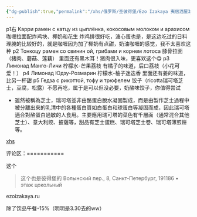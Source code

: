 ```yaml
---
{"dg-publish":true,"permalink":"/xhs/俄罗斯/圣彼得堡/Ezo Izakaya 夷居酒屋3_日料/","tags":["rednote","圣彼得堡"],"updated":"2025-03-30T20:38:50.090+08:00"}
---
```


 

p1右 Карри рамен с катцу из цыплёнка, кокосовым молоком и арахисом 咖喱拉面配炸鸡块、椰奶和花生 炸鸡排很好吃，溏心蛋也是，是这边吃过的日料理腌的比较好的，就是咖喱因为加了椰奶有点甜，奶油咖喱的感觉，我不太喜欢这种
p2 Тонкоцу рамен со свинин ой, грибами и корнем лотоса 豚骨拉面（猪肉、蘑菇、莲藕） 里面还有黑木耳！猪肉很入味，更喜欢这个😋
p3 Лимонад Манго-Личи 柠檬水-芒果荔枝 有橘子的味道，后口荔枝（小花可爱！）
p4 Лимонад Юдзу-Розмарин 柠檬水-柚子迷迭香 里面还有姜的味道，比另一杯甜
p5 Гедза с рикоттой, тофу и трюфелем 饺子（ricotta瑞可塔芝士，豆腐，松露）不愿再吃，属于是可以但没必要，奶酪味饺子，你值得尝试
* 雖然被稱為芝士，瑞可塔並非由酪蛋白脫水凝固製成，而是由製作芝士過程中被分離出來的乳清中的各種蛋白質如白蛋白和球蛋白等凝固而成，因此瑞可塔適合對酪蛋白過敏的人食用。主要應用瑞可塔的菜色有千層面（通常混合其他芝士）、意大利餃、披薩等，甜品有芝士蛋糕、瑞可塔芝士卷、瑞可塔薄煎餅等。

[xhs](https://www.xiaohongshu.com/explore/6509d594000000001302aa69?xsec_token=ABOzoTa8nDllkQaR4hva53Vq5HDh93y6zj0Z8zz0tmWIk=&xsec_source=pc_user)

评论区：===========

这个

> 这个也是彼得堡的 Волынский пер., 8, Санкт-Петербург, 191186 • этаж цокольный

ezoizakaya.ru

除了饮品午餐-15%（明明是3.30去的ww）